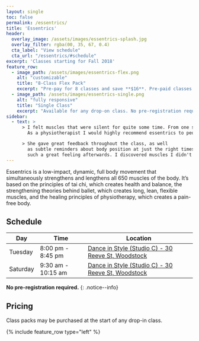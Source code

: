 ```yaml
---
layout: single
toc: false
permalink: /essentrics/
title: 'Essentrics'
header:
  overlay_image: /assets/images/essentrics-splash.jpg
  overlay_filter: rgba(00, 35, 67, 0.4)
  cta_label: "View schedule"
  cta_url: "/essentrics/#schedule"
excerpt: 'Classes starting for Fall 2018'
feature_row:
  - image_path: /assets/images/essentrics-flex.png
    alt: "customizable"
    title: "8-Class Flex Pack"
    excerpt: "Pre-pay for 8 classes and save **$16**. Pre-paid classes can be applied to any drop-in class at any time."
  - image_path: /assets/images/essentrics-single.png
    alt: "fully responsive"
    title: "Single Class"
    excerpt: "Available for any drop-on class. No pre-registration required."
sidebar:
  - text: > 
      > I felt muscles that were silent for quite some time. From one session I feel more energized!
        As a physiotherapist I would highly recommend essentrics to people. **-- Parise**

      > She gave great feedback throughout the class, as well
        as subtle reminders about body position at just the right times throughout. It was
        such a great feeling afterwards. I discovered muscles I didn't even realize I had! **-- David**
---
```


Essentrics is a low-impact, dynamic, full body movement that simultaneously strengthens and lengthens all 650 muscles of the body. It’s based on the principles of tai chi, which creates health and balance, the strengthening theories behind ballet, which creates long, lean, flexible muscles, and the healing principles of physiotherapy, which creates a pain-free body.
## Schedule

| Day |Time | Location |
| --- |---- | -------- |
| Tuesday | 8:00 pm - 8:45 pm | [Dance in Style (Studio C) - 30 Reeve St, Woodstock](https://dancewoodstock.com/)
| Saturday | 9:30 am - 10:15 am | [Dance in Style (Studio C) - 30 Reeve St, Woodstock](https://dancewoodstock.com/)

**No pre-registration required.** 
{: .notice--info}

## Pricing

Class packs may be purchased at the start of any drop-in class.

{% include feature_row type="left" %}

